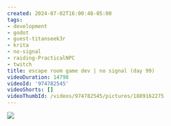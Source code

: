 ```yaml
---
created: 2024-07-02T16:00:48-05:00
tags:
- development
- godot
- guest-titanseek3r
- krita
- no-signal
- raiding-PracticalNPC
- twitch
title: escape room game dev | no signal (day 99)
videoDuration: 14798
videoId: '974782545'
videoShorts: []
videoThumbId: /videos/974782545/pictures/1889162275
---
```


![](20240702210048.jpg)
